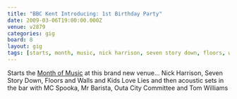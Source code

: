 ```yaml
---
title: "BBC Kent Introducing: 1st Birthday Party"
date: 2009-03-06T19:00:00.000Z
venue: v2879
categories: gig
board: 8
layout: gig
tags: [starts, month, music, nick harrison, seven story down, floors, walls, kids love lies, spooka, mr barista, outa city committee, tom williams]
---
```

Starts the <a href="http://www.monthofmusic.co.uk">Month of Music</a> at this brand new venue... Nick Harrison, Seven Story Down, Floors and Walls and Kids Love Lies and then acoustic sets in the bar with MC Spooka, Mr Barista, Outa City Committee and Tom Williams